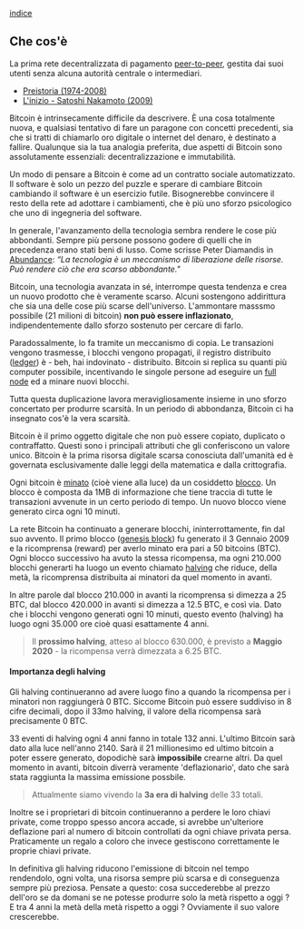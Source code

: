 [indice](README.md)
## Che cos'è
La prima rete decentralizzata di pagamento [peer-to-peer](glossario.md#p2p), gestita dai suoi utenti senza alcuna autorità centrale o intermediari.

* [Preistoria (1974-2008)](preistoria.md "Cronologia di eventi storici prima che bitcoin fosse rilasciato al pubblico.")
* [L'inizio - Satoshi Nakamoto (2009)](sn.md "Lo pseudonimo dietro l'invenzione della criptovaluta Bitcoin.")

Bitcoin è intrinsecamente difficile da descrivere. È una cosa totalmente nuova, e qualsiasi tentativo di fare un paragone con concetti precedenti, sia che si tratti di chiamarlo oro digitale o internet del denaro, è destinato a fallire. Qualunque sia la tua analogia preferita, due aspetti di Bitcoin sono assolutamente essenziali: decentralizzazione e immutabilità.

Un modo di pensare a Bitcoin è come ad un contratto sociale automatizzato. Il software è solo un pezzo del puzzle e sperare di cambiare Bitcoin cambiando il software è un esercizio futile. Bisognerebbe convincere il resto della rete ad adottare i cambiamenti, che è più uno sforzo psicologico che uno di ingegneria del software.

In generale, l'avanzamento della tecnologia sembra rendere le cose più abbondanti. Sempre più persone possono godere di quelli che in precedenza erano stati beni di lusso. Come scrisse Peter Diamandis in [Abundance](https://www.diamandis.com/abundance): _“La tecnologia è un meccanismo di liberazione delle risorse. Può rendere ciò che era scarso abbondante."_

Bitcoin, una tecnologia avanzata in sé, interrompe questa tendenza e crea un nuovo prodotto che è veramente scarso. Alcuni sostengono addirittura che sia una delle cose più scarse dell'universo. L'ammontare masssmo possibile (21 milioni di bitcoin) __non può essere inflazionato__, indipendentemente dallo sforzo sostenuto per cercare di farlo.

Paradossalmente, lo fa tramite un meccanismo di copia. Le transazioni vengono trasmesse, i blocchi vengono propagati, il registro distribuito ([ledger](glossario.md#ledger)) è - beh, hai indovinato - distribuito. Bitcoin si replica su quanti più computer possibile, incentivando le singole persone ad eseguire un [full node](glossario.ms#fullnode) ed a minare nuovi blocchi.

Tutta questa duplicazione lavora meravigliosamente insieme in uno sforzo concertato per produrre scarsità.
In un periodo di abbondanza, Bitcoin ci ha insegnato cos'è la vera scarsità.

Bitcoin è il primo oggetto digitale che non può essere copiato, duplicato o contraffatto. Questi sono  i principali attributi che gli conferiscono un valore unico. Bitcoin è la prima risorsa digitale scarsa conosciuta dall'umanità ed è governata esclusivamente dalle leggi della matematica e dalla crittografia.

Ogni bitcoin è [minato](glossario.md#minare) (cioè viene alla luce) da un cosiddetto [blocco](glossario.md#blocco). Un blocco è composta da 1MB di informazione che tiene traccia di tutte le transazioni avvenute in un certo periodo di tempo. Un nuovo blocco viene generato circa ogni 10 minuti.

La rete Bitcoin ha continuato a generare blocchi, ininterrottamente, fin dal suo avvento. Il primo blocco ([genesis block](glossario.md#genesisblock)) fu generato il 3 Gennaio 2009 e la ricomprensa (reward) per averlo minato era pari a 50 bitcoins (BTC). Ogni blocco successivo ha avuto la stessa ricompensa, ma ogni 210.000 blocchi generarti ha luogo un evento chiamato [halving](glossario.md#halving) che riduce, della metà, la ricomprensa distribuita ai minatori da quel momento in avanti.

In altre parole dal blocco 210.000 in avanti la ricomprensa si dimezza a 25 BTC, dal blocco 420.000 in avanti si dimezza a 12.5 BTC, e così via. Dato che i blocchi vengono generati ogni 10 minuti, questo evento (halving) ha luogo ogni 35.000 ore cioè quasi esattamente 4 anni.

>Il __prossimo halving__, atteso al blocco 630.000, è previsto a __Maggio 2020__ - la ricompensa verrà dimezzata a 6.25 BTC. 

#### Importanza degli halving
Gli halving continueranno ad avere luogo fino a quando la ricompensa per i minatori non raggiungerà 0 BTC. Siccome Bitcoin può essere suddiviso in 8 cifre decimali, dopo il 33mo halving, il valore della ricompensa sarà precisamente 0 BTC.

33 eventi di halving ogni 4 anni fanno in totale 132 anni. L'ultimo Bitcoin sarà dato alla luce nell'anno 2140. Sarà il 21 millionesimo ed ultimo bitcoin a poter essere generato, dopodichè sarà __impossibile__ crearne altri. Da quel momento in avanti, bitcoin diverrà veramente 'deflazionario', dato che sarà stata raggiunta la massima emissione possbile.

>Attualmente siamo vivendo la __3a era di halving__ delle 33 totali.

Inoltre se i proprietari di bitcoin continueranno a perdere le loro chiavi private, come troppo spesso ancora accade, si avrebbe un'ulteriore deflazione pari al numero di bitcoin controllati da ogni chiave privata persa. Praticamente un regalo a coloro che invece gestiscono correttamente le proprie chiavi private.

In definitiva gli halving riducono l'emissione di bitcoin nel tempo rendendolo, ogni volta, una risorsa sempre più scarsa e di conseguenza sempre più preziosa. Pensate a questo: cosa succederebbe al prezzo dell'oro se da domani se ne potesse produrre solo la metà rispetto a oggi ? E tra 4 anni la metà della metà rispetto a oggi ? Ovviamente il suo valore crescerebbe.
